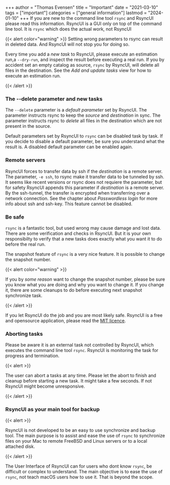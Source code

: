 +++
author = "Thomas Evensen"
title = "Important"
date = "2021-03-10"
tags = ["important"]
categories = ["general information"]
lastmod = "2024-01-10"
+++
If you are new to the command line tool `rsync` and RsyncUI please read this information. RsyncUI is a GUI only on top of the command
line tool. It is `rsync` which does the actual work, not RsyncUI

{{< alert color="warning" >}}
Setting wrong parameters to rsync can result in deleted data. And RsyncUI will not stop you for doing so.

Every time you add a *new task* to RsyncUI, please execute an estimation run,a `--dry-run`, and inspect the result before
executing a real run. If you by accident set an empty catalog as source, `rsync` by RsyncUI, will delete all files in the destination.
See the *Add and update tasks* view for how to execute an estimation run.

{{< /alert >}}

### The --delete parameter and new tasks

The `--delete` parameter is a *default parameter* set by RsyncUI. The parameter instructs rsync to keep the *source* and *destination*
in sync. The parameter instructs rsync to *delete* all files in the destination which are not present in the source.

Default parameters set by RsyncUI to `rsync` can be disabled task by task. If you decide to disable a default parameter,
be sure you understand what the result is. A disabled default parameter can be enabled again.

### Remote servers

RsyncUI forces to transfer data by ssh if the *destination* is a remote server. The parameter, `-e ssh`, to rsync make it
transfer data to be tunneled by ssh. It seems like recent versions or rsync does not requiere the parameter, but for
safety RsyncUI appends this parameter if *destination* is a remote server. By the ssh-tunnel, the transfer is
encrypted when transferring over a network connection. See the chapter about *Passwordless login* for more info about
ssh and ssh-key. This feature cannot be disabled.

### Be safe

`rsync` is a fantastic tool, but used wrong may cause damage and lost data. There are some verification and checks in RsyncUI.
But it is your own responsibilty to verify that a new tasks does exactly what you want it to do before the real run.

The snapshot feature of `rsync` is a very nice feature. It is possible to change the snapshot number.

{{< alert color="warning" >}}

If you by *some reason* want to change the snapshot number, please be sure you know what you are doing and why you want to change it.
If you change it, there are some cleanups to do before executing next snapshot synchronize task.

{{< /alert >}}



If you let RsyncUI do the job and you are most likely safe. RsyncUI is a free and opensource application,
please read the [MIT licence](https://github.com/rsyncOSX/RsyncUI/blob/main/Licence.MD).

### Aborting tasks

Please be aware it is an external task not controlled by RsyncUI, which executes the command line tool `rsync`.
RsyncUI is monitoring the task for progress and termination.

{{< alert >}}

The user can abort a tasks at any time. Please let the abort to finish and cleanup before starting a new task. It might take a
few seconds. If not RsyncUI might become unresponsive.

{{< /alert >}}

### RsyncUI as your main tool for backup

{{< alert >}}

RsyncUI is not developed to be an easy to use synchronize and backup tool. The main purpose is to assist and ease the
use of `rsync` to synchronize files on your Mac to remote FreeBSD and Linux servers or to a local attached disk.

{{< /alert >}}

The User Interface of RsyncUI can for users who dont know `rsync`, be difficult or complex to understand. The main
objective is to ease the use of `rsync`, not teach macOS users how to use it. That is beyond the scope.
